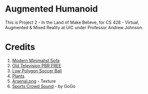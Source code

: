 # Augmented Humanoid

This is Project 2 - In the Land of Make Believe, for CS 428 - Virtual, Augmented & Mixed Reality at UIC under Professor Andrew Johnson. 

# Credits

1. [Modern Minimalist Sofa](https://assetstore.unity.com/packages/3d/props/furniture/modern-minimalist-sofa-136398)
2. [Old Television PBR FREE](https://assetstore.unity.com/packages/3d/props/electronics/old-television-pbr-free-101886#content)
3. [Low Polygon Soccer Ball](https://assetstore.unity.com/packages/3d/low-polygon-soccer-ball-84382)
4. [Plants](https://assetstore.unity.com/packages/3d/vegetation/plants/plants-150261#content)
5. [Arsenal.png](https://en.wikipedia.org/wiki/Arsenal_F.C.) - Texture
6. [Sports Crowd Sound](http://soundbible.com/1881-Sports-Crowd.html) - by GoGo
